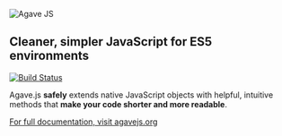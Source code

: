 ![Agave JS](http://agavejs.org/images/agave.png)

## Cleaner, simpler JavaScript for ES5 environments

[![Build Status](https://secure.travis-ci.org/mikemaccana/agave.png?branch=master)](https://travis-ci.org/mikemaccana/agave)

Agave.js **safely** extends native JavaScript objects with helpful, intuitive methods that **make your code shorter and more readable**.

[For full documentation, visit agavejs.org](http://agavejs.org)